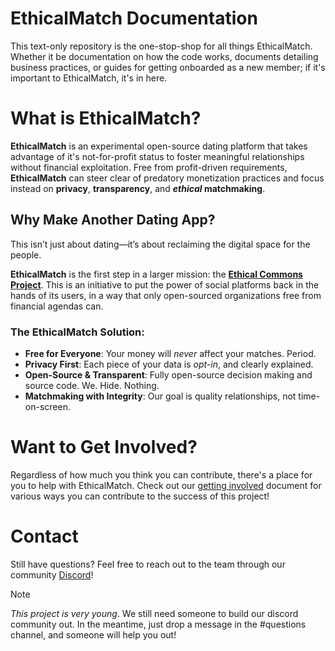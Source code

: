 # EthicalMatch Documentation
This text-only repository is the one-stop-shop for all things EthicalMatch. Whether it be documentation on how the code works, documents detailing business practices, or guides for getting onboarded as a new member; if it's important to EthicalMatch, it's in here.

# What is EthicalMatch?
**EthicalMatch** is an experimental open-source dating platform that takes advantage of it's not-for-profit status to foster meaningful relationships without financial exploitation. Free from profit-driven requirements, **EthicalMatch** can steer clear of predatory monetization practices and focus instead on **privacy**, **transparency**, and ***ethical* matchmaking**.

## Why Make Another Dating App?
This isn’t just about dating—it’s about reclaiming the digital space for the people.

**EthicalMatch** is the first step in a larger mission: the [**Ethical Commons Project**](https://ethical-commons-project.github.io/). This is an initiative to put the power of social platforms back in the hands of its users, in a way that only open-sourced organizations free from financial agendas can.

### The EthicalMatch Solution:
- **Free for Everyone**: Your money will *never* affect your matches. Period.
- **Privacy First**: Each piece of your data is *opt-in*, and clearly explained.
- **Open-Source & Transparent**: Fully open-source decision making and source code. We. Hide. Nothing.
- **Matchmaking with Integrity**: Our goal is quality relationships, not time-on-screen.

# Want to Get Involved?
Regardless of how much you think you can contribute, there's a place for you to help with EthicalMatch. Check out our [getting involved](Join%20the%20Team!/README.md) document for various ways you can contribute to the success of this project!

# Contact
Still have questions? Feel free to reach out to the team through our community [Discord](https://discord.gg/P7qfVuqMXz)! 

> [!Note]
> *This project is very young*. We still need someone to build our discord community out. In the meantime, just drop a message in the \#questions channel, and someone will help you out!
